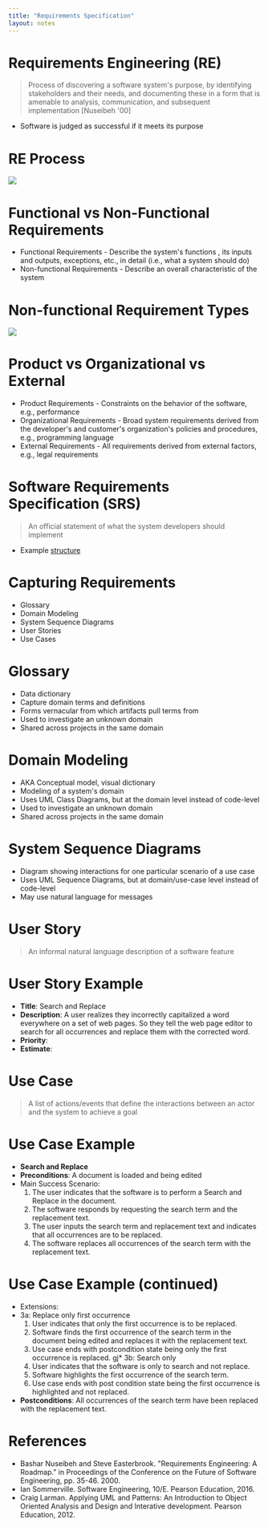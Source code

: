 ```yaml
---
title: "Requirements Specification"
layout: notes
---
```


[re-process]: /images/requirements/requirements-engineering-process.png
[non-functional]: /images/requirements/non-functional-requirements.png
[structure]: https://en.wikipedia.org/wiki/Software_requirements_specification#Structure

# Requirements Engineering (RE)
> Process of discovering a software system's purpose, by identifying stakeholders and their needs, and documenting these in a form that is amenable to analysis, communication, and subsequent implementation [Nuseibeh '00]
* Software is judged as successful if it meets its purpose

# RE Process
![][re-process]

# Functional vs Non-Functional Requirements
* Functional Requirements - Describe the system's functions , its inputs and outputs, exceptions, etc., in detail (i.e., what a system should do)
* Non-functional Requirements - Describe an overall characteristic of the system

# Non-functional Requirement Types
![][non-functional]

# Product vs Organizational vs External
* Product Requirements - Constraints on the behavior of the software, e.g., performance
* Organizational Requirements - Broad system requirements derived from the developer's and customer's organization's policies and procedures, e.g., programming language
* External Requirements - All requirements derived from external factors, e.g., legal requirements

# Software Requirements Specification (SRS)
> An official statement of what the system developers should implement

* Example [structure]

# Capturing Requirements
* Glossary
* Domain Modeling
* System Sequence Diagrams
* User Stories
* Use Cases

# Glossary
* Data dictionary
* Capture domain terms and definitions
* Forms vernacular from which artifacts pull terms from
* Used to investigate an unknown domain
* Shared across projects in the same domain

# Domain Modeling
* AKA Conceptual model, visual dictionary
* Modeling of a system's domain
* Uses UML Class Diagrams, but at the domain level instead of code-level
* Used to investigate an unknown domain
* Shared across projects in the same domain 

# System Sequence Diagrams
* Diagram showing interactions for one particular scenario of a use case
* Uses UML Sequence Diagrams, but at domain/use-case level instead of code-level
* May use natural language for messages

# User Story
> An informal natural language description of a software feature

# User Story Example
* **Title**: Search and Replace
* **Description**: A user realizes they incorrectly capitalized a word everywhere on a set of web pages. So they tell the web page editor to search for all occurrences and replace them with the corrected word.
* **Priority**:
* **Estimate**:  

# Use Case
> A list of actions/events that define the interactions between an actor and the system to achieve a goal

# Use Case Example
* **Search and Replace**
* **Preconditions**: A document is loaded and being edited
* Main Success Scenario:
	1. The user indicates that the software is to perform a Search and Replace in the document.
	2. The software responds by requesting the search term and the replacement text.
	3. The user inputs the search term and replacement text and indicates that all occurrences are to be replaced.
	4. The software replaces all occurrences of the search term with the replacement text.

# Use Case Example (continued)

* Extensions:
* 3a: Replace only first occurrence
	1. User indicates that only the first occurrence is to be replaced.
	2. Software finds the first occurrence of the search term in the document being edited and replaces it with the replacement text.
	3. Use case ends with postcondition state being only the first occurrence is replaced.
gj* 3b: Search only
	1. User indicates that the software is only to search and not replace.
	2. Software highlights the first occurrence of the search term.
	3. Use case ends with post condition state being the first occurrence is highlighted and not replaced.
*  **Postconditions**: All occurrences of the search term have been replaced with the replacement text.


# References
* Bashar Nuseibeh and Steve Easterbrook. "Requirements Engineering: A Roadmap." in Proceedings of the Conference on the Future of Software Engineering, pp. 35-46. 2000.
* Ian Sommerville. Software Engineering, 10/E. Pearson Education, 2016.
* Craig Larman. Applying UML and Patterns: An Introduction to Object Oriented Analysis and Design and Interative development. Pearson Education, 2012.

